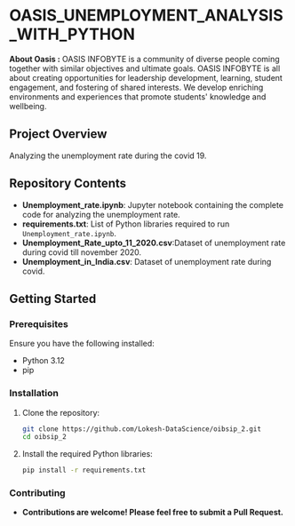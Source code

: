 # OASIS_UNEMPLOYMENT_ANALYSIS_WITH_PYTHON

**About Oasis :** OASIS INFOBYTE is a community of diverse people coming together with similar objectives and ultimate goals. 
OASIS INFOBYTE is all about creating opportunities for leadership development, learning, student engagement, and fostering of shared interests. We develop enriching environments and experiences that promote students' knowledge and wellbeing.

## Project Overview

Analyzing the unemployment rate during the covid 19.

## Repository Contents

- **Unemployment_rate.ipynb**: Jupyter notebook containing the complete code for analyzing the unemployment rate.
- **requirements.txt**: List of Python libraries required to run `Unemployment_rate.ipynb`.
- **Unemployment_Rate_upto_11_2020.csv**:Dataset of unemployment rate during covid till november 2020.
- **Unemployment_in_India.csv**: Dataset of unemployment rate during covid.

## Getting Started

### Prerequisites

Ensure you have the following installed:
- Python 3.12
- pip

### Installation

1. Clone the repository:
    ```bash
    git clone https://github.com/Lokesh-DataScience/oibsip_2.git
    cd oibsip_2
    ```

2. Install the required Python libraries:
    ```bash
    pip install -r requirements.txt
    ```
    
### Contributing
- **Contributions are welcome! Please feel free to submit a Pull Request.**

